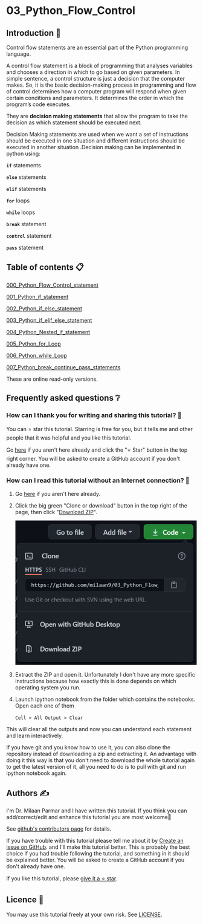 # 03_Python_Flow_Control

## Introduction 👋

Control flow statements are an essential part of the Python programming language.

A control flow statement is a block of programming that analyses variables and chooses a direction in which to go based on given parameters. In simple sentence, a control structure is just a decision that the computer makes. So, it is the basic decision-making process in programming and flow of control determines how a computer program will respond when given certain conditions and parameters. It determines the  order in which the program’s code executes.

They are **decision making statements** that allow the program to take the decision as which statement should be executed next.

Decision Making statements are used when we want a set of instructions should be executed in one situation and different instructions should be executed in another situation .Decision making can be implemented in python using:

**`if`** statements

**`else`** statements

**`elif`** statements

**`for`** loops

**`while`** loops

**`break`** statement

**`control`** statement

**`pass`** statement


## Table of contents 📋


[000_Python_Flow_Control_statement](https://github.com/milaan9/03_Python_Flow_Control/blob/main/000_Python_Flow_Control_statement%20.ipynb)


[001_Python_if_statement](https://github.com/milaan9/03_Python_Flow_Control/blob/main/001_Python_if_statement.ipynb)


[002_Python_if_else_statement](https://github.com/milaan9/03_Python_Flow_Control/blob/main/002_Python_if_else_statement.ipynb)


[003_Python_if_elif_else_statement](https://github.com/milaan9/03_Python_Flow_Control/blob/main/003_Python_if_elif_else_statement%20.ipynb)


[004_Python_Nested_if_statement](https://github.com/milaan9/03_Python_Flow_Control/blob/main/004_Python_Nested_if_statement.ipynb)


[005_Python_for_Loop](https://github.com/milaan9/03_Python_Flow_Control/blob/main/005_Python_for_Loop.ipynb)


[006_Python_while_Loop](https://github.com/milaan9/03_Python_Flow_Control/blob/main/006_Python_while_Loop.ipynb)


[007_Python_break_continue_pass_statements](https://github.com/milaan9/03_Python_Flow_Control/blob/main/007_Python_break_continue_pass_statements.ipynb)


These are online read-only versions.


## Frequently asked questions ❔

### How can I thank you for writing and sharing this tutorial? 🌷

You can ⭐ star this tutorial. Starring is free for you, but it tells me and other people that it was helpful and you like this tutorial.

Go [here](https://github.com/milaan9/03_Python_Flow_Control) if you aren't here already and click the "⭐ Star" button in the top right corner. You will be asked to create a GitHub account if you don't already have one.

### How can I read this tutorial without an Internet connection? 🤔

1. Go [here](https://github.com/milaan9/03_Python_Flow_Control) if you aren't here already.
    
2. Click the big green "Clone or download" button in the top right of the page, then click "[Download ZIP](https://github.com/milaan9/03_Python_Flow_Control/archive/refs/heads/main.zip)".

    ![Download ZIP](img/dnld_rep.png)

3. Extract the ZIP and open it. Unfortunately I don't have any more specific instructions because how exactly this is done depends on which operating system you run.
    
4. Launch ipython notebook from the folder which contains the notebooks. Open each one of them
  
    `Cell > All Output > Clear`
    
This will clear all the outputs and now you can understand each statement and learn interactively.

If you have git and you know how to use it, you can also clone the repository instead of downloading a zip and extracting it. An advantage with doing it this way is that you don't need to download the whole tutorial again to get the latest version of it, all you need to do is to pull with git and run ipython notebook again.


## Authors ✍️

I'm Dr. Milaan Parmar and I have written this tutorial. If you think you can add/correct/edit and enhance this tutorial you are most welcome🙏

See [github's contributors page](https://github.com/milaan9/03_Python_Flow_Control/graphs/contributors) for details.

If you have trouble with this tutorial please tell me about it by [Create an issue on GitHub](https://github.com/milaan9/03_Python_Flow_Control/issues/new). and I'll make this tutorial better. This is probably the best choice if you had trouble following the tutorial, and something in it should be explained better. You will be asked to create a GitHub account if you don't already have one.

If you like this tutorial, please [give it a ⭐ star](https://github.com/milaan9/03_Python_Flow_Control).


## Licence 📜

You may use this tutorial freely at your own risk. See [LICENSE](./LICENSE).
